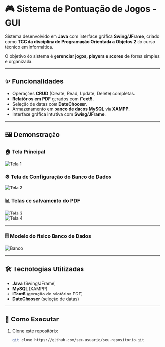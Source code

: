# 🎮 Sistema de Pontuação de Jogos - GUI

Sistema desenvolvido em **Java** com interface gráfica **Swing/JFrame**, criado como **TCC da disciplina de Programação Orientada a Objetos 2** do curso técnico em Informática.  

O objetivo do sistema é **gerenciar jogos, players e scores** de forma simples e organizada.  

---

## ✨ Funcionalidades
- Operações **CRUD** (Create, Read, Update, Delete) completas.  
- **Relatórios em PDF** gerados com **iText5**.  
- Seleção de datas com **DateChooser**.  
- Armazenamento em **banco de dados MySQL** via **XAMPP**.  
- Interface gráfica intuitiva com **Swing/JFrame**.  

---

## 🖼️ Demonstração

### 🏠 Tela Principal
![Tela 1](https://github.com/user-attachments/assets/78596429-6c8e-41f7-8c3b-ce02faa26065)  

### ⚙️ Tela de Configuração do Banco de Dados
![Tela 2](https://github.com/user-attachments/assets/a76d71c5-ecfe-43cb-b36e-e30033abdd5d)  

### 📊 Telas de salvamento do PDF
![Tela 3](https://github.com/user-attachments/assets/22a6afdf-38be-4a17-826d-9fcff14efd5d)  
![Tela 4](https://github.com/user-attachments/assets/5ff7170c-bf1d-4101-95a1-1a9c8a6c0099)  

---

### 🗄️ Modelo do fisico Banco de Dados
![Banco](https://github.com/user-attachments/assets/98c8a80e-6a95-4ffe-8100-317918ced031)  


---

## 🛠️ Tecnologias Utilizadas
- **Java** (Swing/JFrame)  
- **MySQL** (XAMPP)  
- **iText5** (geração de relatórios PDF)  
- **DateChooser** (seleção de datas)  

---

## 🚀 Como Executar
1. Clone este repositório:  
   ```bash
   git clone https://github.com/seu-usuario/seu-repositorio.git
